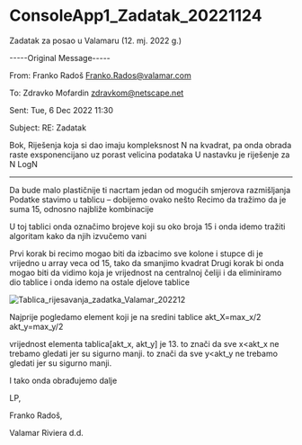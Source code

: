 # ConsoleApp1_Zadatak_20221124

Zadatak za posao u Valamaru (12. mj. 2022 g.)


-----Original Message-----

From: Franko Radoš <Franko.Rados@valamar.com>

To: Zdravko Mofardin <zdravkom@netscape.net>

Sent: Tue, 6 Dec 2022 11:30

Subject: RE: Zadatak

Bok,
Riješenja koja si dao imaju kompleksnost N na kvadrat, pa onda obrada raste exsponencijano uz porast velicina podataka
U nastavku je riješenje za N LogN

-------------------------
Da bude malo plastičnije ti nacrtam jedan od mogućih smjerova razmišljanja
Podatke stavimo u tablicu – dobijemo ovako nešto
Recimo da tražimo da je suma 15, odnosno najbliže kombinacije

U toj tablici onda označimo brojeve koji su oko broja 15 i onda idemo tražiti algoritam kako da njih izvučemo vani

Prvi korak bi recimo mogao biti da izbacimo sve kolone i stupce di je vrijedno u array veca od 15, tako da smanjimo kvadrat
Drugi korak bi onda mogao biti da vidimo koja je vrijednost na centralnoj čeliji i da eliminiramo dio tablice i onda idemo na ostale djelove tablice

![Tablica_rijesavanja_zadatka_Valamar_202212](https://user-images.githubusercontent.com/1702535/206447362-5fb57a0a-9d0d-47ab-b245-1e4afc1a64dd.jpg)


Najprije pogledamo element koji je na sredini tablice
akt_X=max_x/2
akt_y=max_y/2

vrijednost elementa tablica[akt_x, akt_y] je 13.
to znači da sve x<akt_x ne trebamo gledati jer su sigurno manji.
to znači da sve y<akt_y ne trebamo gledati jer su sigurno manji.

I tako onda obrađujemo dalje

LP,

Franko Radoš,

Valamar Riviera d.d.
